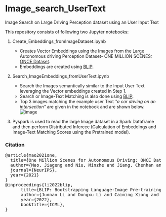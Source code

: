 # Image_search_UserText
Image Search on Large Driving Perception dataset using an User Input Text

This repository consists of following two Jupyter notebooks: 

1. Create_Embeddings_fromImageDataset.ipynb
    - Creates Vector Embeddings using the Images from the Large Autonomous driving Perception Dataset- ONE MILLION SCENES:  [ONCE Dataset](https://once-for-auto-driving.github.io/index.html). 
    - Embeddings are created using [BLIP](https://github.com/salesforce/BLIP/blob/main/demo.ipynb).
2. Search_ImageEmbeddings_fromUserText.ipynb
     - Search the Images semantically similar to the Input User Text leveraging the Vector embeddings created in Step 1.
     - Search or Image-Text Matching is also done using [BLIP](https://github.com/salesforce/BLIP/blob/main/demo.ipynb).
     - Top 3 images matching the example user Text _"a car driving on an intersection"_ are given in the notebook and are shown below. 
        ![image](https://github.com/saxenam06/Image_search_UserText/assets/83720464/a2749738-bf75-4bdc-8896-ce1907884849)

3. Pyspark is used to read the large Image dataset in a Spark Dataframe and then perform Distributed Inferece (Calculation of Embeddings and Image-Text Matching Scores using the Pretrained model).

### Citation
<pre>
@article{mao2021one,
  title={One Million Scenes for Autonomous Driving: ONCE Dataset},
  author={Mao, Jiageng and Niu, Minzhe and Jiang, Chenhan and Liang, Hanxue and Liang, Xiaodan and Li, Yamin and Ye, Chaoqiang and Zhang, Wei and Li, Zhenguo and Yu, Jie and others},
  journal={NeurIPS},
  year={2021}
}
@inproceedings{li2022blip,
      title={BLIP: Bootstrapping Language-Image Pre-training for Unified Vision-Language Understanding and Generation}, 
      author={Junnan Li and Dongxu Li and Caiming Xiong and Steven Hoi},
      year={2022},
      booktitle={ICML},
}<pre>
